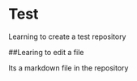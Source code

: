 # Test
Learning to create a test repository

##Learing to edit a file

Its a markdown file in the repository
